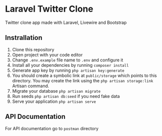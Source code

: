 # Laravel Twitter Clone

Twitter clone app made with Laravel, Livewire and Bootstrap

## Instrallation

1. Clone this repository
2. Open project with your code editor
3. Change `.env.example` file name to `.env` and configure it
4. Install all your dependencies by running `composer install`
5. Generate app key by running `php artisan key:generate`
6. You should create a symbolic link at `public/storage` which points to this directory. You may create the link using the `php artisan storage:link` Artisan command.
7. Migrate your database `php artisan migrate`
8. Run seeds `php artisan db:seed` if you need fake data
9. Serve your application `php artisan serve`

## API Documentation

For API documentation go to `postman` directory
